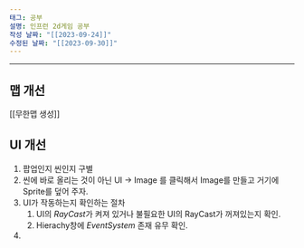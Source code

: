 ```yaml
---
태그: 공부
설명: 인프런 2d게임 공부
작성 날짜: "[[2023-09-24]]"
수정된 날짜: "[[2023-09-30]]"
---
```


---

## 맵 개선

[[무한맵 생성]] 


## UI 개선

1. 팝업인지 씬인지 구별
2. 씬에 바로 올리는 것이 아닌 UI -> Image 를 클릭해서 Image를 만들고 거기에 Sprite를 덮어 주자.
3. UI가 작동하는지 확인하는 절차
	1.  UI의 *RayCast*가 켜져 있거나 불필요한 UI의 RayCast가 꺼져있는지 확인.
	2. Hierachy창에 *EventSystem* 존재 유무 확인.
4. 
	